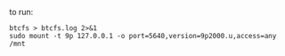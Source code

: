 

to run:

    btcfs > btcfs.log 2>&1
    sudo mount -t 9p 127.0.0.1 -o port=5640,version=9p2000.u,access=any /mnt


